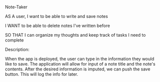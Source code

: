 Note-Taker

AS A user, I want to be able to write and save notes

I WANT to be able to delete notes I've written before

SO THAT I can organize my thoughts and keep track of tasks I need to complete

Description:

When the app is deployed, the user can type in the information they would like to save. The application will allow for input of a note title and the note's contents. After the desired information is imputed, we can push the save button. This will log the info for later.
